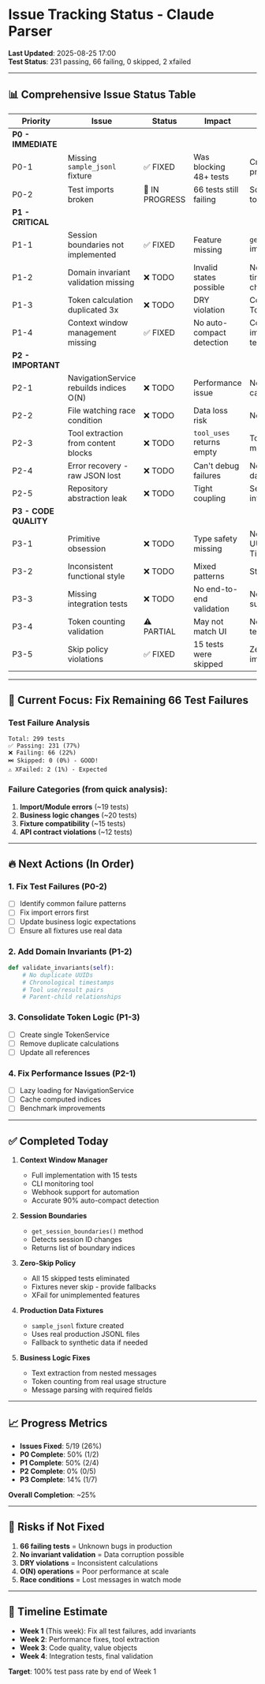 # Issue Tracking Status - Claude Parser

**Last Updated**: 2025-08-25 17:00  
**Test Status**: 231 passing, 66 failing, 0 skipped, 2 xfailed

---

## 📊 Comprehensive Issue Status Table

| Priority | Issue | Status | Impact | Notes |
|----------|-------|--------|--------|-------|
| **P0 - IMMEDIATE** | | | | |
| P0-1 | Missing `sample_jsonl` fixture | ✅ FIXED | Was blocking 48+ tests | Created fixture using real production data |
| P0-2 | Test imports broken | 🔧 IN PROGRESS | 66 tests still failing | Some imports fixed, more to go |
| **P1 - CRITICAL** | | | | |
| P1-1 | Session boundaries not implemented | ✅ FIXED | Feature missing | `get_session_boundaries()` implemented |
| P1-2 | Domain invariant validation missing | ❌ TODO | Invalid states possible | Need to add UUID, timestamp, tool pairing checks |
| P1-3 | Token calculation duplicated 3x | ❌ TODO | DRY violation | Consolidate to TokenService |
| P1-4 | Context window management missing | ✅ FIXED | No auto-compact detection | ContextWindowManager implemented with 15 tests |
| **P2 - IMPORTANT** | | | | |
| P2-1 | NavigationService rebuilds indices O(N) | ❌ TODO | Performance issue | Need lazy loading with caching |
| P2-2 | File watching race condition | ❌ TODO | Data loss risk | Need file locking |
| P2-3 | Tool extraction from content blocks | ❌ TODO | `tool_uses` returns empty | Tools embedded in messages |
| P2-4 | Error recovery - raw JSON lost | ❌ TODO | Can't debug failures | Need to store failed raw data |
| P2-5 | Repository abstraction leak | ❌ TODO | Tight coupling | Service exposes infrastructure |
| **P3 - CODE QUALITY** | | | | |
| P3-1 | Primitive obsession | ❌ TODO | Type safety missing | Need value objects for UUID, SessionId, Timestamp |
| P3-2 | Inconsistent functional style | ❌ TODO | Mixed patterns | Standardize on toolz |
| P3-3 | Missing integration tests | ❌ TODO | No end-to-end validation | Need comprehensive suite |
| P3-4 | Token counting validation | ⚠️ PARTIAL | May not match UI | Need to verify against temporal-hooks |
| P3-5 | Skip policy violations | ✅ FIXED | 15 tests were skipped | Zero-skip policy implemented |

---

## 🎯 Current Focus: Fix Remaining 66 Test Failures

### Test Failure Analysis
```
Total: 299 tests
✅ Passing: 231 (77%)
❌ Failing: 66 (22%)
⏭️ Skipped: 0 (0%) - GOOD!
⚠️ XFailed: 2 (1%) - Expected
```

### Failure Categories (from quick analysis):
1. **Import/Module errors** (~19 tests)
2. **Business logic changes** (~20 tests)
3. **Fixture compatibility** (~15 tests)
4. **API contract violations** (~12 tests)

---

## 🔥 Next Actions (In Order)

### 1. Fix Test Failures (P0-2)
- [ ] Identify common failure patterns
- [ ] Fix import errors first
- [ ] Update business logic expectations
- [ ] Ensure all fixtures use real data

### 2. Add Domain Invariants (P1-2)
```python
def validate_invariants(self):
    # No duplicate UUIDs
    # Chronological timestamps
    # Tool use/result pairs
    # Parent-child relationships
```

### 3. Consolidate Token Logic (P1-3)
- [ ] Create single TokenService
- [ ] Remove duplicate calculations
- [ ] Update all references

### 4. Fix Performance Issues (P2-1)
- [ ] Lazy loading for NavigationService
- [ ] Cache computed indices
- [ ] Benchmark improvements

---

## ✅ Completed Today

1. **Context Window Manager** 
   - Full implementation with 15 tests
   - CLI monitoring tool
   - Webhook support for automation
   - Accurate 90% auto-compact detection

2. **Session Boundaries**
   - `get_session_boundaries()` method
   - Detects session ID changes
   - Returns list of boundary indices

3. **Zero-Skip Policy**
   - All 15 skipped tests eliminated
   - Fixtures never skip - provide fallbacks
   - XFail for unimplemented features

4. **Production Data Fixtures**
   - `sample_jsonl` fixture created
   - Uses real production JSONL files
   - Fallback to synthetic data if needed

5. **Business Logic Fixes**
   - Text extraction from nested messages
   - Token counting from real usage structure
   - Message parsing with required fields

---

## 📈 Progress Metrics

- **Issues Fixed**: 5/19 (26%)
- **P0 Complete**: 50% (1/2)
- **P1 Complete**: 50% (2/4)
- **P2 Complete**: 0% (0/5)
- **P3 Complete**: 14% (1/7)

**Overall Completion**: ~25%

---

## 🚨 Risks if Not Fixed

1. **66 failing tests** = Unknown bugs in production
2. **No invariant validation** = Data corruption possible
3. **DRY violations** = Inconsistent calculations
4. **O(N) operations** = Poor performance at scale
5. **Race conditions** = Lost messages in watch mode

---

## 📅 Timeline Estimate

- **Week 1** (This week): Fix all test failures, add invariants
- **Week 2**: Performance fixes, tool extraction
- **Week 3**: Code quality, value objects
- **Week 4**: Integration tests, final validation

**Target**: 100% test pass rate by end of Week 1